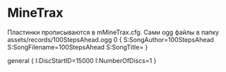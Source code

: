 MineTrax
========

Пластинки прописываются в mMineTrax.cfg. Сами ogg файлы в папку assets/records/100StepsAhead.ogg
0 {
    S:SongAuthor=100StepsAhead
    S:SongFilename=100StepsAhead
    S:SongTitle=
}

general {
    I:DiscStartID=15000
    I:NumberOfDiscs=1
}
